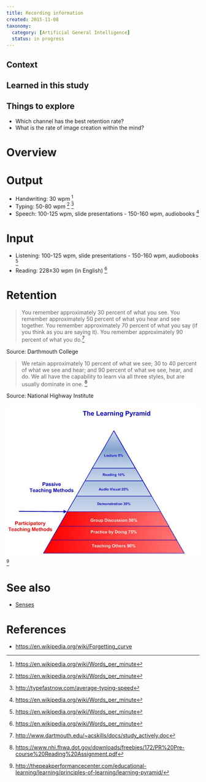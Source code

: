 ```yaml
---
title: Recording information
created: 2015-11-08
taxonomy:
  category: [Artificial General Intelligence]
  status: in progress
---
```


## Context

## Learned in this study

## Things to explore

* Which channel has the best retention rate?
* What is the rate of image creation within the mind?

# Overview

# Output

* Handwriting: 30 wpm [^5]
* Typing: 50-80 wpm [^5] [^4]
* Speech: 100-125 wpm, slide presentations - 150-160 wpm, audiobooks [^5]

# Input

* Listening: 100-125 wpm, slide presentations - 150-160 wpm, audiobooks [^5]
* Reading: 228±30 wpm (in English) [^5]

# Retention

> You remember approximately 30 percent of what you see.
> You remember approximately 50 percent of what you hear and see together.
> You remember approximately 70 percent of what you say (if you think as you are saying it).
> You remember approximately 90 percent of what you do.[^1]

Source: Darthmouth College

> We retain approximately 10 percent of what we see;
> 30 to 40 percent of what we see and hear;
> and 90 percent of what we see, hear, and do.
> We all have the capability to learn via all three styles, but are usually dominate in one. [^2]

Source: National Highway Institute

![The Learning Pyramid](assets/images/Learning-Pyramid.jpg) [^3]

# See also

* [Senses](../senses)

# References

[^1]: http://www.dartmouth.edu/~acskills/docs/study_actively.doc
[^2]: https://www.nhi.fhwa.dot.gov/downloads/freebies/172/PR%20Pre-course%20Reading%20Assignment.pdf
[^3]: http://thepeakperformancecenter.com/educational-learning/learning/principles-of-learning/learning-pyramid/
[^4]: http://typefastnow.com/average-typing-speed
[^5]: https://en.wikipedia.org/wiki/Words_per_minute

* https://en.wikipedia.org/wiki/Forgetting_curve
